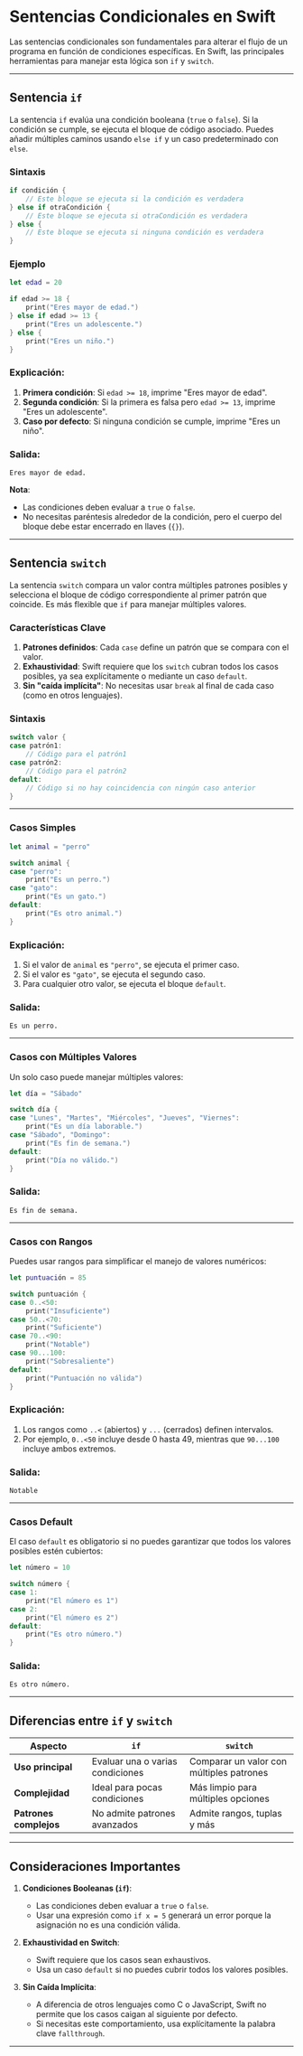 # Sentencias Condicionales en Swift

Las sentencias condicionales son fundamentales para alterar el flujo de un programa en función de condiciones específicas. En Swift, las principales herramientas para manejar esta lógica son `if` y `switch`.

---

## Sentencia `if`

La sentencia `if` evalúa una condición booleana (`true` o `false`). Si la condición se cumple, se ejecuta el bloque de código asociado. Puedes añadir múltiples caminos usando `else if` y un caso predeterminado con `else`.

### Sintaxis

```swift
if condición {
    // Este bloque se ejecuta si la condición es verdadera
} else if otraCondición {
    // Este bloque se ejecuta si otraCondición es verdadera
} else {
    // Este bloque se ejecuta si ninguna condición es verdadera
}
```

### Ejemplo

```swift
let edad = 20

if edad >= 18 {
    print("Eres mayor de edad.")
} else if edad >= 13 {
    print("Eres un adolescente.")
} else {
    print("Eres un niño.")
}
```

### Explicación:
1. **Primera condición**: Si `edad >= 18`, imprime "Eres mayor de edad".
2. **Segunda condición**: Si la primera es falsa pero `edad >= 13`, imprime "Eres un adolescente".
3. **Caso por defecto**: Si ninguna condición se cumple, imprime "Eres un niño".

### Salida:
```
Eres mayor de edad.
```

**Nota**:
- Las condiciones deben evaluar a `true` o `false`.
- No necesitas paréntesis alrededor de la condición, pero el cuerpo del bloque debe estar encerrado en llaves (`{}`).

---

## Sentencia `switch`

La sentencia `switch` compara un valor contra múltiples patrones posibles y selecciona el bloque de código correspondiente al primer patrón que coincide. Es más flexible que `if` para manejar múltiples valores.

### Características Clave
1. **Patrones definidos**: Cada `case` define un patrón que se compara con el valor.
2. **Exhaustividad**: Swift requiere que los `switch` cubran todos los casos posibles, ya sea explícitamente o mediante un caso `default`.
3. **Sin "caída implícita"**: No necesitas usar `break` al final de cada caso (como en otros lenguajes).

### Sintaxis

```swift
switch valor {
case patrón1:
    // Código para el patrón1
case patrón2:
    // Código para el patrón2
default:
    // Código si no hay coincidencia con ningún caso anterior
}
```

---

### Casos Simples

```swift
let animal = "perro"

switch animal {
case "perro":
    print("Es un perro.")
case "gato":
    print("Es un gato.")
default:
    print("Es otro animal.")
}
```

### Explicación:
1. Si el valor de `animal` es `"perro"`, se ejecuta el primer caso.
2. Si el valor es `"gato"`, se ejecuta el segundo caso.
3. Para cualquier otro valor, se ejecuta el bloque `default`.

### Salida:
```
Es un perro.
```

---

### Casos con Múltiples Valores

Un solo caso puede manejar múltiples valores:

```swift
let día = "Sábado"

switch día {
case "Lunes", "Martes", "Miércoles", "Jueves", "Viernes":
    print("Es un día laborable.")
case "Sábado", "Domingo":
    print("Es fin de semana.")
default:
    print("Día no válido.")
}
```

### Salida:
```
Es fin de semana.
```

---

### Casos con Rangos

Puedes usar rangos para simplificar el manejo de valores numéricos:

```swift
let puntuación = 85

switch puntuación {
case 0..<50:
    print("Insuficiente")
case 50..<70:
    print("Suficiente")
case 70..<90:
    print("Notable")
case 90...100:
    print("Sobresaliente")
default:
    print("Puntuación no válida")
}
```

### Explicación:
1. Los rangos como `..<` (abiertos) y `...` (cerrados) definen intervalos.
2. Por ejemplo, `0..<50` incluye desde 0 hasta 49, mientras que `90...100` incluye ambos extremos.

### Salida:
```
Notable
```

---

### Casos Default

El caso `default` es obligatorio si no puedes garantizar que todos los valores posibles estén cubiertos:

```swift
let número = 10

switch número {
case 1:
    print("El número es 1")
case 2:
    print("El número es 2")
default:
    print("Es otro número.")
}
```

### Salida:
```
Es otro número.
```

---

## Diferencias entre `if` y `switch`

| Aspecto                 | **`if`**                              | **`switch`**                            |
|-------------------------|---------------------------------------|-----------------------------------------|
| **Uso principal**       | Evaluar una o varias condiciones      | Comparar un valor con múltiples patrones |
| **Complejidad**         | Ideal para pocas condiciones          | Más limpio para múltiples opciones       |
| **Patrones complejos**  | No admite patrones avanzados          | Admite rangos, tuplas y más              |

---

## Consideraciones Importantes

1. **Condiciones Booleanas (`if`)**:
   - Las condiciones deben evaluar a `true` o `false`.
   - Usar una expresión como `if x = 5` generará un error porque la asignación no es una condición válida.

2. **Exhaustividad en Switch**:
   - Swift requiere que los casos sean exhaustivos.
   - Usa un caso `default` si no puedes cubrir todos los valores posibles.

3. **Sin Caída Implícita**:
   - A diferencia de otros lenguajes como C o JavaScript, Swift no permite que los casos caigan al siguiente por defecto.
   - Si necesitas este comportamiento, usa explícitamente la palabra clave `fallthrough`.

---
